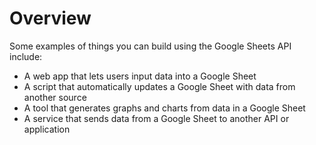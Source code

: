 # Overview

Some examples of things you can build using the Google Sheets API include:

- A web app that lets users input data into a Google Sheet
- A script that automatically updates a Google Sheet with data from another
  source
- A tool that generates graphs and charts from data in a Google Sheet
- A service that sends data from a Google Sheet to another API or application
